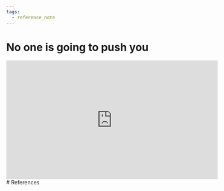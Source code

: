 ```yaml
---
tags:
  - reference_note
---
```

# No one is going to push you

<iframe width="560" height="315" src="https://www.youtube.com/embed/JoQEY2sIMTg" title="YouTube video player" frameborder="0" allow="accelerometer; autoplay; clipboard-write; encrypted-media; gyroscope; picture-in-picture" allowfullscreen></iframe>
# References
